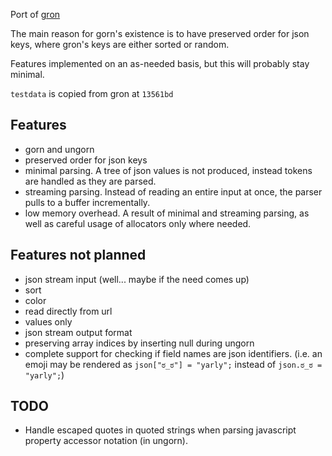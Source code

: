 Port of [gron](https://github.com/tomnomnom/gron)

The main reason for gorn's existence is to have preserved order for json keys, where gron's keys are either sorted or random.

Features implemented on an as-needed basis, but this will probably stay minimal.

`testdata` is copied from gron at `13561bd`

## Features
- gorn and ungorn
- preserved order for json keys
- minimal parsing. A tree of json values is not produced, instead tokens are handled as they are parsed.
- streaming parsing. Instead of reading an entire input at once, the parser pulls to a buffer incrementally.
- low memory overhead. A result of minimal and streaming parsing, as well as careful usage of allocators only where needed.

## Features not planned
- json stream input (well... maybe if the need comes up)
- sort
- color
- read directly from url
- values only
- json stream output format
- preserving array indices by inserting null during ungorn
- complete support for checking if field names are json identifiers. (i.e. an emoji may be rendered as `json["ಠ_ಠ"] = "yarly";` instead of `json.ಠ_ಠ = "yarly";`)

## TODO
- Handle escaped quotes in quoted strings when parsing javascript property accessor notation (in ungorn).
